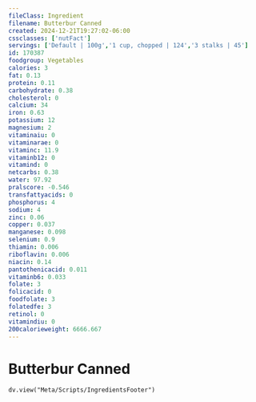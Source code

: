 ```yaml
---
fileClass: Ingredient
filename: Butterbur Canned
created: 2024-12-21T19:27:02-06:00
cssclasses: ['nutFact']
servings: ['Default | 100g','1 cup, chopped | 124','3 stalks | 45']
id: 170387
foodgroup: Vegetables
calories: 3
fat: 0.13
protein: 0.11
carbohydrate: 0.38
cholesterol: 0
calcium: 34
iron: 0.63
potassium: 12
magnesium: 2
vitaminaiu: 0
vitaminarae: 0
vitaminc: 11.9
vitaminb12: 0
vitamind: 0
netcarbs: 0.38
water: 97.92
pralscore: -0.546
transfattyacids: 0
phosphorus: 4
sodium: 4
zinc: 0.06
copper: 0.037
manganese: 0.098
selenium: 0.9
thiamin: 0.006
riboflavin: 0.006
niacin: 0.14
pantothenicacid: 0.011
vitaminb6: 0.033
folate: 3
folicacid: 0
foodfolate: 3
folatedfe: 3
retinol: 0
vitamindiu: 0
200calorieweight: 6666.667
---
```


# Butterbur Canned

```dataviewjs
dv.view("Meta/Scripts/IngredientsFooter")
```